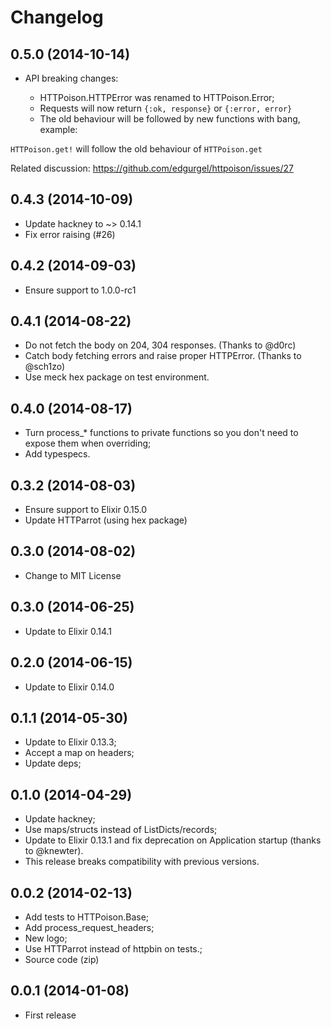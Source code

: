# Changelog

## 0.5.0 (2014-10-14)

* API breaking changes:

  * HTTPoison.HTTPError was renamed to HTTPoison.Error;
  * Requests will now return `{:ok, response}` or `{:error, error}`
  * The old behaviour will be followed by new functions with bang, example:

`HTTPoison.get!` will follow the old behaviour of `HTTPoison.get`

Related discussion: https://github.com/edgurgel/httpoison/issues/27

## 0.4.3 (2014-10-09)

* Update hackney to ~> 0.14.1
* Fix error raising (#26)

## 0.4.2 (2014-09-03)

* Ensure support to 1.0.0-rc1

## 0.4.1 (2014-08-22)

* Do not fetch the body on 204, 304 responses. (Thanks to @d0rc)
* Catch body fetching errors and raise proper HTTPError. (Thanks to @sch1zo)
* Use meck hex package on test environment.

## 0.4.0 (2014-08-17)

* Turn process_* functions to private functions so you don't need to expose them when overriding;
* Add typespecs.

## 0.3.2 (2014-08-03)

* Ensure support to Elixir 0.15.0
* Update HTTParrot (using hex package)

## 0.3.0 (2014-08-02)

* Change to MIT License

## 0.3.0 (2014-06-25)

* Update to Elixir 0.14.1

## 0.2.0 (2014-06-15)

* Update to Elixir 0.14.0

## 0.1.1 (2014-05-30)

* Update to Elixir 0.13.3;
* Accept a map on headers;
* Update deps;

## 0.1.0 (2014-04-29)

* Update hackney;
* Use maps/structs instead of ListDicts/records;
* Update to Elixir 0.13.1 and fix deprecation on Application startup (thanks to @knewter).
* This release breaks compatibility with previous versions.

## 0.0.2 (2014-02-13)

* Add tests to HTTPoison.Base;
* Add process_request_headers;
* New logo;
* Use HTTParrot instead of httpbin on tests.;
* Source code (zip)

## 0.0.1 (2014-01-08)

* First release

